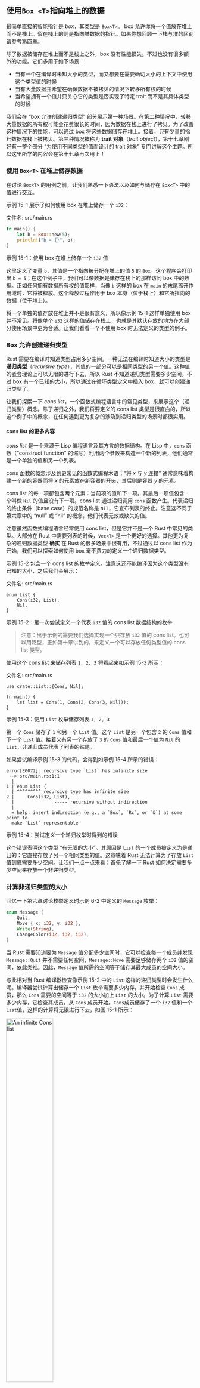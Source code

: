 ## 使用`Box <T>`指向堆上的数据

最简单直接的智能指针是 _box_，其类型是 `Box<T>`。 box 允许你将一个值放在堆上而不是栈上。留在栈上的则是指向堆数据的指针。如果你想回顾一下栈与堆的区别请参考第四章。

除了数据被储存在堆上而不是栈上之外，box 没有性能损失。不过也没有很多额外的功能。它们多用于如下场景：

- 当有一个在编译时未知大小的类型，而又想要在需要确切大小的上下文中使用这个类型值的时候
- 当有大量数据并希望在确保数据不被拷贝的情况下转移所有权的时候
- 当希望拥有一个值并只关心它的类型是否实现了特定 trait 而不是其具体类型的时候

我们会在 “box 允许创建递归类型” 部分展示第一种场景。在第二种情况中，转移大量数据的所有权可能会花费很长的时间，因为数据在栈上进行了拷贝。为了改善这种情况下的性能，可以通过 box 将这些数据储存在堆上。接着，只有少量的指针数据在栈上被拷贝。第三种情况被称为 **trait 对象**（_trait object_），第十七章刚好有一整个部分 “为使用不同类型的值而设计的 trait 对象” 专门讲解这个主题。所以这里所学的内容会在第十七章再次用上！

### 使用 `Box<T>` 在堆上储存数据

在讨论 `Box<T>` 的用例之前，让我们熟悉一下语法以及如何与储存在 `Box<T>` 中的值进行交互。

示例 15-1 展示了如何使用 box 在堆上储存一个 `i32`：

<span class="filename">文件名: src/main.rs</span>

```rust
fn main() {
    let b = Box::new(5);
    println!("b = {}", b);
}
```

<span class="caption">示例 15-1：使用 box 在堆上储存一个 `i32` 值</span>

这里定义了变量 `b`，其值是一个指向被分配在堆上的值 `5` 的 `Box`。这个程序会打印出 `b = 5`；在这个例子中，我们可以像数据是储存在栈上的那样访问 box 中的数据。正如任何拥有数据所有权的值那样，当像 `b` 这样的 box 在 `main` 的末尾离开作用域时，它将被释放。这个释放过程作用于 box 本身（位于栈上）和它所指向的数据（位于堆上）。

将一个单独的值存放在堆上并不是很有意义，所以像示例 15-1 这样单独使用 box 并不常见。将像单个 `i32` 这样的值储存在栈上，也就是其默认存放的地方在大部分使用场景中更为合适。让我们看看一个不使用 box 时无法定义的类型的例子。

### Box 允许创建递归类型

Rust 需要在编译时知道类型占用多少空间。一种无法在编译时知道大小的类型是 **递归类型**（_recursive type_），其值的一部分可以是相同类型的另一个值。这种值的嵌套理论上可以无限的进行下去，所以 Rust 不知道递归类型需要多少空间。不过 box 有一个已知的大小，所以通过在循环类型定义中插入 box，就可以创建递归类型了。

让我们探索一下 _cons list_，一个函数式编程语言中的常见类型，来展示这个（递归类型）概念。除了递归之外，我们将要定义的 cons list 类型是很直白的，所以这个例子中的概念，在任何遇到更为复杂的涉及到递归类型的场景时都很实用。

#### cons list 的更多内容

_cons list_ 是一个来源于 Lisp 编程语言及其方言的数据结构。在 Lisp 中，`cons` 函数（“construct function" 的缩写）利用两个参数来构造一个新的列表，他们通常是一个单独的值和另一个列表。

cons 函数的概念涉及到更常见的函数式编程术语；“将 _x_ 与 _y_ 连接” 通常意味着构建一个新的容器而将 _x_ 的元素放在新容器的开头，其后则是容器 _y_ 的元素。

cons list 的每一项都包含两个元素：当前项的值和下一项。其最后一项值包含一个叫做 `Nil` 的值且没有下一项。cons list 通过递归调用 `cons` 函数产生。代表递归的终止条件（base case）的规范名称是 `Nil`，它宣布列表的终止。注意这不同于第六章中的 “null” 或 “nil” 的概念，他们代表无效或缺失的值。

注意虽然函数式编程语言经常使用 cons list，但是它并不是一个 Rust 中常见的类型。大部分在 Rust 中需要列表的时候，`Vec<T>` 是一个更好的选择。其他更为复杂的递归数据类型 **确实** 在 Rust 的很多场景中很有用，不过通过以 cons list 作为开始，我们可以探索如何使用 box 毫不费力的定义一个递归数据类型。

示例 15-2 包含一个 cons list 的枚举定义。注意这还不能编译因为这个类型没有已知的大小，之后我们会展示：

<span class="filename">文件名: src/main.rs</span>

```rust,ignore,does_not_compile
enum List {
    Cons(i32, List),
    Nil,
}
```

<span class="caption">示例 15-2：第一次尝试定义一个代表 `i32` 值的 cons list 数据结构的枚举</span>

> 注意：出于示例的需要我们选择实现一个只存放 `i32` 值的 cons list。也可以用泛型，正如第十章讲到的，来定义一个可以存放任何类型值的 cons list 类型。

使用这个 cons list 来储存列表 `1, 2, 3` 将看起来如示例 15-3 所示：

<span class="filename">文件名: src/main.rs</span>

```rust,ignore
use crate::List::{Cons, Nil};

fn main() {
    let list = Cons(1, Cons(2, Cons(3, Nil)));
}
```

<span class="caption">示例 15-3：使用 `List` 枚举储存列表 `1, 2, 3`</span>

第一个 `Cons` 储存了 `1` 和另一个 `List` 值。这个 `List` 是另一个包含 `2` 的 `Cons` 值和下一个 `List` 值。接着又有另一个存放了 `3` 的 `Cons` 值和最后一个值为 `Nil` 的 `List`，非递归成员代表了列表的结尾。

如果尝试编译示例 15-3 的代码，会得到如示例 15-4 所示的错误：

```text
error[E0072]: recursive type `List` has infinite size
 --> src/main.rs:1:1
  |
1 | enum List {
  | ^^^^^^^^^ recursive type has infinite size
2 |     Cons(i32, List),
  |               ----- recursive without indirection
  |
  = help: insert indirection (e.g., a `Box`, `Rc`, or `&`) at some point to
  make `List` representable
```

<span class="caption">示例 15-4：尝试定义一个递归枚举时得到的错误</span>

这个错误表明这个类型 “有无限的大小”。其原因是 `List` 的一个成员被定义为是递归的：它直接存放了另一个相同类型的值。这意味着 Rust 无法计算为了存放 `List` 值到底需要多少空间。让我们一点一点来看：首先了解一下 Rust 如何决定需要多少空间来存放一个非递归类型。

### 计算非递归类型的大小

回忆一下第六章讨论枚举定义时示例 6-2 中定义的 `Message` 枚举：

```rust
enum Message {
    Quit,
    Move { x: i32, y: i32 },
    Write(String),
    ChangeColor(i32, i32, i32),
}
```

当 Rust 需要知道要为 `Message` 值分配多少空间时，它可以检查每一个成员并发现 `Message::Quit` 并不需要任何空间，`Message::Move` 需要足够储存两个 `i32` 值的空间，依此类推。因此，`Message` 值所需的空间等于储存其最大成员的空间大小。

与此相对当 Rust 编译器检查像示例 15-2 中的 `List` 这样的递归类型时会发生什么呢。编译器尝试计算出储存一个 `List` 枚举需要多少内存，并开始检查 `Cons` 成员，那么 `Cons` 需要的空间等于 `i32` 的大小加上 `List` 的大小。为了计算 `List` 需要多少内存，它检查其成员，从 `Cons` 成员开始。`Cons`成员储存了一个 `i32` 值和一个`List`值，这样的计算将无限进行下去，如图 15-1 所示：

<img alt="An infinite Cons list" src="img/trpl15-01.svg" class="center" style="width: 50%;" />

<span class="caption">图 15-1：一个包含无限个 `Cons` 成员的无限 `List`</span>

### 使用 `Box<T>` 给递归类型一个已知的大小

Rust 无法计算出要为定义为递归的类型分配多少空间，所以编译器给出了示例 15-4 中的错误。这个错误也包括了有用的建议：

```text
  = help: insert indirection (e.g., a `Box`, `Rc`, or `&`) at some point to
  make `List` representable
```

在建议中，“indirection” 意味着不同于直接储存一个值，我们将间接的储存一个指向值的指针。

因为 `Box<T>` 是一个指针，我们总是知道它需要多少空间：指针的大小并不会根据其指向的数据量而改变。这意味着可以将 `Box` 放入 `Cons` 成员中而不是直接存放另一个 `List` 值。`Box` 会指向另一个位于堆上的 `List` 值，而不是存放在 `Cons` 成员中。从概念上讲，我们仍然有一个通过在其中 “存放” 其他列表创建的列表，不过现在实现这个概念的方式更像是一个项挨着另一项，而不是一项包含另一项。

我们可以修改示例 15-2 中 `List` 枚举的定义和示例 15-3 中对 `List` 的应用，如示例 15-65 所示，这是可以编译的：

<span class="filename">文件名: src/main.rs</span>

```rust
enum List {
    Cons(i32, Box<List>),
    Nil,
}

use crate::List::{Cons, Nil};

fn main() {
    let list = Cons(1,
        Box::new(Cons(2,
            Box::new(Cons(3,
                Box::new(Nil))))));
}
```

<span class="caption">示例 15-5：为了拥有已知大小而使用 `Box<T>` 的 `List` 定义</span>

`Cons` 成员将会需要一个 `i32` 的大小加上储存 box 指针数据的空间。`Nil` 成员不储存值，所以它比 `Cons` 成员需要更少的空间。现在我们知道了任何 `List` 值最多需要一个 `i32` 加上 box 指针数据的大小。通过使用 box ，打破了这无限递归的连锁，这样编译器就能够计算出储存 `List` 值需要的大小了。图 15-2 展示了现在 `Cons` 成员看起来像什么：

<img alt="A finite Cons list" src="img/trpl15-02.svg" class="center" />

<span class="caption">图 15-2：因为 `Cons` 存放一个 `Box` 所以 `List` 不是无限大小的了</span>

box 只提供了间接存储和堆分配；他们并没有任何其他特殊的功能，比如我们将会见到的其他智能指针。它们也没有这些特殊功能带来的性能损失，所以他们可以用于像 cons list 这样间接存储是唯一所需功能的场景。我们还将在第十七章看到 box 的更多应用场景。

`Box<T>` 类型是一个智能指针，因为它实现了 `Deref` trait，它允许 `Box<T>` 值被当作引用对待。当 `Box<T>` 值离开作用域时，由于 `Box<T>` 类型 `Drop` trait 的实现，box 所指向的堆数据也会被清除。让我们更详细的探索一下这两个 trait。这两个 trait 对于在本章余下讨论的其他智能指针所提供的功能中，将会更为重要。
